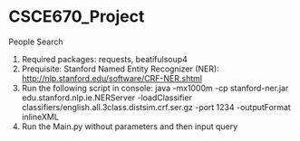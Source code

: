 CSCE670_Project
===============

People Search

1. Required packages: requests, beatifulsoup4
2. Prequisite: Stanford Named Entity Recognizer (NER): http://nlp.stanford.edu/software/CRF-NER.shtml
3. Run the following script in console:  java -mx1000m -cp stanford-ner.jar edu.stanford.nlp.ie.NERServer -loadClassifier    classifiers/english.all.3class.distsim.crf.ser.gz -port 1234 -outputFormat inlineXML
4. Run the Main.py without parameters and then input query
